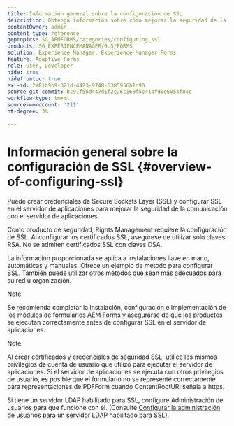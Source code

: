 ```yaml
---
title: Información general sobre la configuración de SSL
description: Obtenga información sobre cómo mejorar la seguridad de la comunicación configurando SSL.
contentOwner: admin
content-type: reference
geptopics: SG_AEMFORMS/categories/configuring_ssl
products: SG_EXPERIENCEMANAGER/6.5/FORMS
solution: Experience Manager, Experience Manager Forms
feature: Adaptive Forms
role: User, Developer
hide: true
hidefromtoc: true
exl-id: 2e81b9b9-321d-4423-9748-6385956b1d90
source-git-commit: bc91f56d447d1f2c26c160f5c414fd0e6054f84c
workflow-type: tm+mt
source-wordcount: '211'
ht-degree: 3%

---
```


# Información general sobre la configuración de SSL {#overview-of-configuring-ssl}

Puede crear credenciales de Secure Sockets Layer (SSL) y configurar SSL en el servidor de aplicaciones para mejorar la seguridad de la comunicación con el servidor de aplicaciones.

Como producto de seguridad, Rights Management requiere la configuración de SSL. Al configurar los certificados SSL, asegúrese de utilizar solo claves RSA. No se admiten certificados SSL con claves DSA.

La información proporcionada se aplica a instalaciones llave en mano, automáticas y manuales. Ofrece un ejemplo de método para configurar SSL. También puede utilizar otros métodos que sean más adecuados para su red u organización.

>[!NOTE]
>
>Se recomienda completar la instalación, configuración e implementación de los módulos de formularios AEM Forms y asegurarse de que los productos se ejecutan correctamente antes de configurar SSL en el servidor de aplicaciones.

>[!NOTE]
>
>Al crear certificados y credenciales de seguridad SSL, utilice los mismos privilegios de cuenta de usuario que utilizó para ejecutar el servidor de aplicaciones. Si el servidor de aplicaciones se ejecuta con otros privilegios de usuario, es posible que el formulario no se represente correctamente para representaciones de PDFForm cuando ContentRootURI señala a https.

Si tiene un servidor LDAP habilitado para SSL, configure Administración de usuarios para que funcione con él. (Consulte [Configurar la administración de usuarios para un servidor LDAP habilitado para SSL](/help/forms/using/admin-help/configure-user-management-ssl-enabled.md#configure-user-management-for-an-ssl-enabled-ldap-server)).
